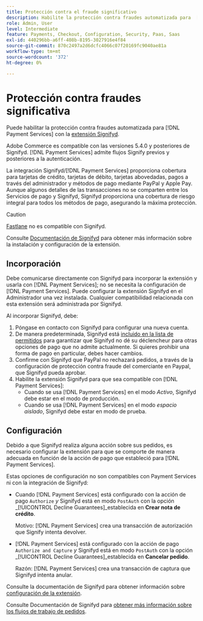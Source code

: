 ```yaml
---
title: Protección contra el fraude significativo
description: Habilite la protección contra fraudes automatizada para  [!DNL Payment Services] con Signifyd.
role: Admin, User
level: Intermediate
feature: Payments, Checkout, Configuration, Security, Paas, Saas
exl-id: 440296bb-a6ff-408b-8195-3027916e4f84
source-git-commit: 870c2497a2d6dcfc4066c07f20169fc9040ae81a
workflow-type: tm+mt
source-wordcount: '372'
ht-degree: 0%

---
```


# Protección contra fraudes significativa

Puede habilitar la protección contra fraudes automatizada para [!DNL Payment Services] con la [extensión Signifyd](https://commercemarketplace.adobe.com/signifyd-module-connect.html).

Adobe Commerce es compatible con las versiones 5.4.0 y posteriores de Signifyd. [!DNL Payment Services] admite flujos Signify previos y posteriores a la autenticación.

La integración Signifyd/[!DNL Payment Services] proporciona cobertura para tarjetas de crédito, tarjetas de débito, tarjetas abovedadas, pagos a través del administrador y métodos de pago mediante PayPal y Apple Pay. Aunque algunos detalles de las transacciones no se comparten entre los Servicios de pago y Signifyd, Signifyd proporciona una cobertura de riesgo integral para todos los métodos de pago, asegurando la máxima protección.

>[!CAUTION]
>
> [Fastlane](payments-options.md#fastlane-button) no es compatible con Signifyd.

Consulte [Documentación de Signifyd](https://community.signifyd.com/support/s/article/magento-2-extension-install-guide?language=en_US#downloadandinstallingmagento2extension) para obtener más información sobre la instalación y configuración de la extensión.

## Incorporación

Debe comunicarse directamente con Signifyd para incorporar la extensión y usarla con [!DNL Payment Services]; no se necesita la configuración de [!DNL Payment Services]. Puede configurar la extensión Signifyd en el Administrador una vez instalada. Cualquier compatibilidad relacionada con esta extensión será administrada por Signifyd.

Al incorporar Signifyd, debe:

1. Póngase en contacto con Signifyd para configurar una nueva cuenta.
1. De manera predeterminada, Signifyd está [incluido en la lista de permitidos](https://github.com/signifyd/magento2/blob/main/docs/RESTRICT-PAYMENTS.md) para garantizar que Signifyd no dé su déclencheur para otras opciones de pago que no admite actualmente. Si quieres prohibir una forma de pago en particular, debes hacer cambios.
1. Confirme con Signifyd que PayPal no rechazará pedidos, a través de la configuración de protección contra fraude del comerciante en Paypal, que Signifyd pueda aprobar.
1. Habilite la extensión Signifyd para que sea compatible con [!DNL Payment Services]:
   * Cuando se usa [!DNL Payment Services] en el modo _Activo_, Signifyd debe estar en el modo de producción.
   * Cuando se usa [!DNL Payment Services] en el modo _espacio aislado_, Signifyd debe estar en modo de prueba.

## Configuración

Debido a que Signifyd realiza alguna acción sobre sus pedidos, es necesario configurar la extensión para que se comporte de manera adecuada en función de la acción de pago que estableció para [!DNL Payment Services].

Estas opciones de configuración no son compatibles con Payment Services ni con la integración de Signifyd:

* Cuando [!DNL Payment Services] está configurado con la acción de pago `Authorize` _y_ Signifyd está en modo `PostAuth` con la opción _[!UICONTROL Decline Guarantees]_establecida en **Crear nota de crédito**.

  Motivo: [!DNL Payment Services] crea una transacción de autorización que Signify intenta devolver.


* [!DNL Payment Services] está configurado con la acción de pago `Authorize and Capture` _y_ Signifyd está en modo `PostAuth` con la opción _[!UICONTROL Decline Guarantees]_establecida en **Cancelar pedido**.

  Razón: [!DNL Payment Services] crea una transacción de captura que Signifyd intenta anular.


Consulte la documentación de Signifyd para obtener información sobre [configuración de la extensión](https://community.signifyd.com/support/s/article/magento-2-extension-install-guide?language=en_US#configuringmagento2extension).

Consulte Documentación de Signifyd para [obtener más información sobre los flujos de trabajo de pedidos](https://community.signifyd.com/support/s/article/magento-2-extension-install-guide?language=en_US#howmagento2works).
